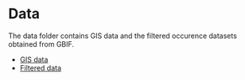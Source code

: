 # Data
The data folder contains GIS data and the filtered occurence datasets obtained from GBIF. 

- [GIS data](GIS)
- [Filtered data](filtered)

